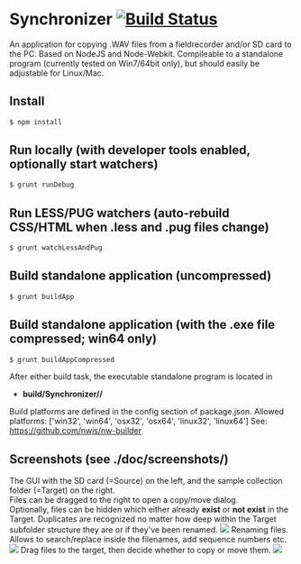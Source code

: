 # Synchronizer [![Build Status](https://travis-ci.org/justlep/synchronizer.svg?branch=master)](https://travis-ci.org/justlep/synchronizer)
An application for copying .WAV files from a fieldrecorder and/or SD card to the PC.
Based on NodeJS and Node-Webkit. Compileable to a standalone program (currently tested on Win7/64bit only),
but should easily be adjustable for Linux/Mac.

## Install

```sh
$ npm install
```

## Run locally (with developer tools enabled, optionally start watchers)
```sh
$ grunt runDebug
```

## Run LESS/PUG watchers (auto-rebuild CSS/HTML when .less and .pug files change)
```sh
$ grunt watchLessAndPug
```

## Build standalone application (uncompressed)
```sh
$ grunt buildApp
```
## Build standalone application (with the .exe file compressed; win64 only)
```sh
$ grunt buildAppCompressed
```

After either build task, the executable standalone program is located in 
* **build/Synchronizer/<platform>/**

Build platforms are defined in the config section of package.json.
Allowed platforms: ['win32', 'win64', 'osx32', 'osx64', 'linux32', 'linux64']
See: https://github.com/nwjs/nw-builder


## Screenshots (see ./doc/screenshots/)
The GUI with the SD card (=Source) on the left, and the sample collection folder (=Target) on the right.\
Files can be dragged to the right to open a copy/move dialog.\
Optionally, files can be hidden which either already **exist** or **not exist** in the Target. Duplicates are recognized no matter how deep within the Target subfolder structure they are or if they've been renamed.
![](https://raw.githubusercontent.com/justlep/synchronizer/master/doc/screenshots/dragging.png)
Renaming files. Allows to search/replace inside the filenames, add sequence numbers etc.
![](https://raw.githubusercontent.com/justlep/synchronizer/master/doc/screenshots/rename.png)
Drag files to the target, then decide whether to copy or move them.
![](https://raw.githubusercontent.com/justlep/synchronizer/master/doc/screenshots/copymove.png)
